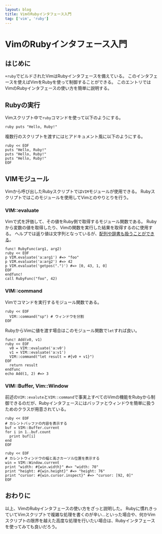 ```yaml
---
layout: blog
title: VimのRubyインタフェース入門
tag: ['vim', 'ruby']
---
```


# VimのRubyインタフェース入門

## はじめに

`+ruby`でビルドされたVimはRubyインタフェースを備えている。
このインタフェースを使えばVimをRubyを使って制御することができる。
このエントリではVimのRubyインタフェースの使い方を簡単に説明する。

## Rubyの実行

Vimスクリプト中で`ruby`コマンドを使って以下のようにする。

~~~~
ruby puts "Hello, Ruby!"
~~~~

複数行のスクリプトを渡すにはヒアドキュメント風に以下のようにする。

~~~~
ruby << EOF
puts "Hello, Ruby!"
puts "Hello, Ruby!"
puts "Hello, Ruby!"
EOF
~~~~

## VIMモジュール

Vimから呼び出したRubyスクリプトでは`VIM`モジュールが使用できる。
Rubyスクリプトではこのモジュールを使用してVimとのやりとりを行う。

### VIM::evaluate

Vimで式を評価して、その値をRuby側で取得するモジュール関数である。
Rubyから変数の値を取得したり、Vimの関数を実行した結果を取得するのに使用する。
ヘルプでは返り値は文字列となっているが、[配列や辞書も扱うことができる](http://www.xmisao.com/2014/05/07/if-ruby-vim-evaluate-memo.html)。

~~~~
func! RubyFunc(arg1, arg2)
ruby << EOF
p VIM.evaluate('a:arg1') #=> "foo"
p VIM.evaluate('a:arg2') #=> 42
p VIM.evaluate('getpos(".")') #=> [0, 43, 1, 0]
EOF
endfunc!
call RubyFunc("foo", 42)
~~~~

### VIM::command

Vimでコマンドを実行するモジュール関数である。

~~~~
ruby << EOF
  VIM::command("sp") # ウィンドウを分割
EOF
~~~~

RubyからVimに値を渡す場合はこのモジュール関数で`let`すれば良い。

~~~~
func! Add(v0, v1)
ruby << EOF
  v0 = VIM::evaluate('a:v0')
  v1 = VIM::evaluate('a:v1')
  VIM::command("let result = #{v0 + v1}")
EOF
  return result
endfunc
echo Add(1, 2) #=> 3
~~~~

### VIM::Buffer, Vim::Window

前述の`VIM::evalute`と`VIM::command`で事実上すべてのVimの機能をRubyから制御できるのだが、Rubyインタフェースにはバッファとウィンドウを簡単に扱うためのクラスが用意されている。

~~~~
ruby << EOF
# カレントバッファの内容を表示する
buf = VIM::Buffer.current
for i in 1..buf.count
  print buf[i]
end
EOF
~~~~

~~~~
ruby << EOF
# カレントウィンドウの幅と高さカーソル位置を表示する
win = VIM::Window.current
print "width: #{win.width}" #=> "width: 70"
print "height: #{win.height}" #=> "height: 76"
print "cursor: #{win.cursor.inspect}" #=> "cursor: [92, 0]"
EOF
~~~~

## おわりに

以上、VimのRubyインタフェースの使い方をざっと説明した。
Rubyに慣れきっていてVimスクリプトで複雑な処理を書くのが辛い…といった場合や、何かVimスクリプトの限界を越えた高度な処理を行いたい場合は、Rubyインタフェースを使ってみても良いだろう。
